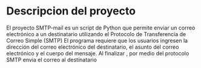 # Descripcion del proyecto
El proyecto SMTP-mail es un script de Python que permite enviar un correo electrónico a un destinatario utilizando el Protocolo de Transferencia de Correo Simple (SMTP)
El programa requiere que los usuarios ingresen la dirección del correo electrónico del destinatario, el asunto del correo electrónico y el cuerpo del mensaje.
Al finalizar , por medio del protocolo SMTP envia el correo al destinatario
